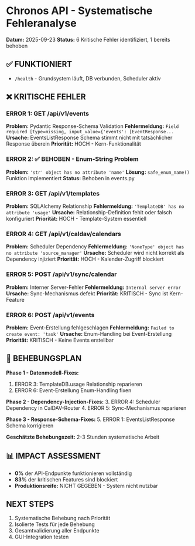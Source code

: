 # Chronos API - Systematische Fehleranalyse

**Datum:** 2025-09-23
**Status:** 6 Kritische Fehler identifiziert, 1 bereits behoben

## ✅ FUNKTIONIERT
- `/health` - Grundsystem läuft, DB verbunden, Scheduler aktiv

## ❌ KRITISCHE FEHLER

### ERROR 1: GET /api/v1/events
**Problem:** Pydantic Response-Schema Validation
**Fehlermeldung:** `Field required [type=missing, input_value={'events': [EventResponse...`
**Ursache:** EventsListResponse Schema stimmt nicht mit tatsächlicher Response überein
**Priorität:** HOCH - Kern-Funktionalität

### ERROR 2: ✅ BEHOBEN - Enum-String Problem
**Problem:** `'str' object has no attribute 'name'`
**Lösung:** `safe_enum_name()` Funktion implementiert
**Status:** Behoben in events.py

### ERROR 3: GET /api/v1/templates
**Problem:** SQLAlchemy Relationship
**Fehlermeldung:** `'TemplateDB' has no attribute 'usage'`
**Ursache:** Relationship-Definition fehlt oder falsch konfiguriert
**Priorität:** HOCH - Template-System essentiell

### ERROR 4: GET /api/v1/caldav/calendars
**Problem:** Scheduler Dependency
**Fehlermeldung:** `'NoneType' object has no attribute 'source_manager'`
**Ursache:** Scheduler wird nicht korrekt als Dependency injiziert
**Priorität:** HOCH - Kalender-Zugriff blockiert

### ERROR 5: POST /api/v1/sync/calendar
**Problem:** Interner Server-Fehler
**Fehlermeldung:** `Internal server error`
**Ursache:** Sync-Mechanismus defekt
**Priorität:** KRITISCH - Sync ist Kern-Feature

### ERROR 6: POST /api/v1/events
**Problem:** Event-Erstellung fehlgeschlagen
**Fehlermeldung:** `Failed to create event: 'task'`
**Ursache:** Enum-Handling bei Event-Erstellung
**Priorität:** KRITISCH - Keine Events erstellbar

## 🔧 BEHEBUNGSPLAN

**Phase 1 - Datenmodell-Fixes:**
1. ERROR 3: TemplateDB.usage Relationship reparieren
2. ERROR 6: Event-Erstellung Enum-Handling fixen

**Phase 2 - Dependency-Injection-Fixes:**
3. ERROR 4: Scheduler Dependency in CalDAV-Router
4. ERROR 5: Sync-Mechanismus reparieren

**Phase 3 - Response-Schema-Fixes:**
5. ERROR 1: EventsListResponse Schema korrigieren

**Geschätzte Behebungszeit:** 2-3 Stunden systematische Arbeit

## 📊 IMPACT ASSESSMENT
- **0%** der API-Endpunkte funktionieren vollständig
- **83%** der kritischen Features sind blockiert
- **Produktionsreife:** NICHT GEGEBEN - System nicht nutzbar

## NEXT STEPS
1. Systematische Behebung nach Priorität
2. Isolierte Tests für jede Behebung
3. Gesamtvalidierung aller Endpunkte
4. GUI-Integration testen